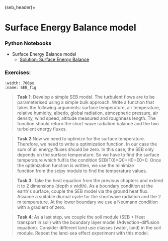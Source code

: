 (seb_header)=
# Surface Energy Balance model 

### Python Notebooks
* Surface Energy Balance model
  * [Solution: Surface Energy Balance](seb:solution)


### Exercises:


```{figure} ./pics/SEB.png
:width: 700px
:name: SEB_fig
```

>**Task 1**: Develop a simple SEB model. The turbulent flows are to be
>parameterised using a simple bulk approach. Write a function that takes the
>following arguments: surface temperature, air temperature, relative humidity,
>albedo, global radiation, atmospheric pressure, air density, wind speed,
>altitude measured and roughness length. The function should return the
>short-wave radiation balance and the two turbulent energy fluxes. 

>**Task 2**:Now we need to optimize for the surface temperature. Therefore, we
>need to write a optimization function. In our case the sum of all energy
>fluxes should be zero. In this case, the SEB only depends on the surface
>temperature. So we have to find the surface temperature which fulfils the
>condition SEB(T0)=Q0+H0+E0=0. Once the optimization function is written, we
>use the minimize function from the scipy module to find the temperature values.
 
>**Task 3**: Take the heat equation from the previous chapters and
>extend it to 2 dimensions (depth x width). As a boundary condition at the
>earth's surface, couple the SEB model via the ground heat flux. Assume a
>suitable diurnal cycle for the shortwave radiation and the 2 m temperature. At
>the lower boundary we use a Neumann condition with a gradient of zero.

>**Task 4**: As a last step, we couple the soil module (SEB + Heat transport in
>soil) with the boundary layer model (Advection-diffusion equation). Consider
>different land use classes (water, land) in the soil module. Repeat the
>land-sea effect experiment with this model. 

